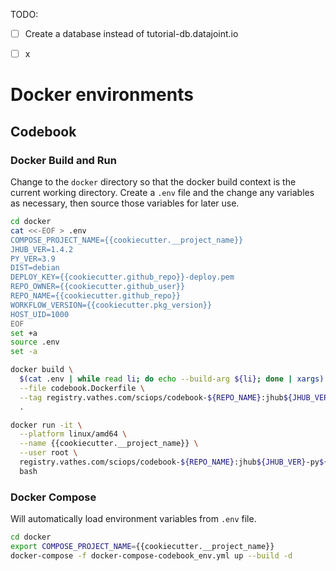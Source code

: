
TODO: 

- [ ] Create a database instead of tutorial-db.datajoint.io
- [ ] x



# Docker environments 

## Codebook 

### Docker Build and Run

Change to the `docker` directory so that the docker build context is the current working directory. Create a `.env` file and the change any variables as necessary, then source those variables for later use.

```bash
cd docker
cat <<-EOF > .env
COMPOSE_PROJECT_NAME={{cookiecutter.__project_name}}
JHUB_VER=1.4.2
PY_VER=3.9
DIST=debian
DEPLOY_KEY={{cookiecutter.github_repo}}-deploy.pem
REPO_OWNER={{cookiecutter.github_user}}
REPO_NAME={{cookiecutter.github_repo}}
WORKFLOW_VERSION={{cookiecutter.pkg_version}}
HOST_UID=1000
EOF
set +a 
source .env
set -a
```

```bash
docker build \
  $(cat .env | while read li; do echo --build-arg ${li}; done | xargs) \
  --file codebook.Dockerfile \
  --tag registry.vathes.com/sciops/codebook-${REPO_NAME}:jhub${JHUB_VER}-py${PY_VER}-${DIST}-${WORKFLOW_VERSION} \
  .
```

```bash
docker run -it \
  --platform linux/amd64 \
  --name {{cookiecutter.__project_name}} \
  --user root \
  registry.vathes.com/sciops/codebook-${REPO_NAME}:jhub${JHUB_VER}-py${PY_VER}-${DIST}-${WORKFLOW_VERSION} \
  bash
```

### Docker Compose 

Will automatically load environment variables from `.env` file. 

```bash 
cd docker
export COMPOSE_PROJECT_NAME={{cookiecutter.__project_name}}
docker-compose -f docker-compose-codebook_env.yml up --build -d
```
